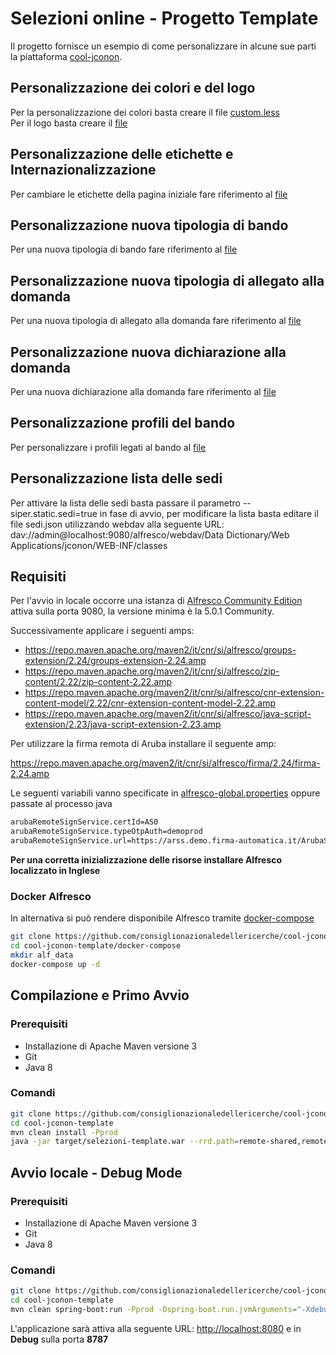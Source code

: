 # Selezioni online - Progetto Template

Il progetto fornisce un esempio di come personalizzare in alcune sue parti la piattaforma [cool-jconon](https://github.com/consiglionazionaledellericerche/cool-jconon).

## Personalizzazione dei colori e del logo

Per la personalizzazione dei colori basta creare il file [custom.less](src/main/less/custom.less)   
Per il logo basta creare il [file](src/main/resources/META-INF/img/logo.png)

## Personalizzazione delle etichette e Internazionalizzazione

Per cambiare le etichette della pagina iniziale fare riferimento al [file](src/main/resources/i18n/home_it.properties)   

## Personalizzazione nuova tipologia di bando

Per una nuova tipologia di bando fare riferimento al [file](src/main/resources/remote-single-model/Data%20Dictionary/Models/jconon_nuovo_ente_model.xml)   

## Personalizzazione nuova tipologia di allegato alla domanda

Per una nuova tipologia di allegato alla domanda fare riferimento al [file](src/main/resources/remote-single-model/Data%20Dictionary/Models/jconon_nuovo_allegato_model.xml)

## Personalizzazione nuova dichiarazione alla domanda

Per una nuova dichiarazione alla domanda fare riferimento al [file](src/main/resources/remote-single-model/Data%20Dictionary/Models/jconon_nuova_dichiarazione_model.xml)

## Personalizzazione profili del bando

Per personalizzare i profili legati al bando al [file](src/main/resources/remote-single-model/Data%20Dictionary/Models/jconon_call_constraint_elenco_profilo_livello.xml)

## Personalizzazione lista delle sedi

Per attivare la lista delle sedi basta passare il parametro --siper.static.sedi=true in fase di avvio, per modificare la lista basta editare il file sedi.json utilizzando webdav alla seguente URL: dav://admin@localhost:9080/alfresco/webdav/Data Dictionary/Web Applications/jconon/WEB-INF/classes 

## Requisiti

Per l'avvio in locale occorre una istanza di [Alfresco Community Edition](https://www.alfresco.com/thank-you/thank-you-downloading-alfresco-community-edition) attiva sulla porta 9080, la versione minima è la 5.0.1 Community.  

Successivamente applicare i seguenti amps:
- https://repo.maven.apache.org/maven2/it/cnr/si/alfresco/groups-extension/2.24/groups-extension-2.24.amp
- https://repo.maven.apache.org/maven2/it/cnr/si/alfresco/zip-content/2.22/zip-content-2.22.amp
- https://repo.maven.apache.org/maven2/it/cnr/si/alfresco/cnr-extension-content-model/2.22/cnr-extension-content-model-2.22.amp
- https://repo.maven.apache.org/maven2/it/cnr/si/alfresco/java-script-extension/2.23/java-script-extension-2.23.amp

Per utilizzare la firma remota di Aruba installare il seguente amp:

https://repo.maven.apache.org/maven2/it/cnr/si/alfresco/firma/2.24/firma-2.24.amp

Le seguenti variabili vanno specificate in [alfresco-global.properties](docker-compose/alfresco-global.properties) oppure passate al processo java 

```bash
arubaRemoteSignService.certId=AS0
arubaRemoteSignService.typeOtpAuth=demoprod
arubaRemoteSignService.url=https://arss.demo.firma-automatica.it/ArubaSignService/ArubaSignService?wsdl
```

**Per una corretta inizializzazione delle risorse installare Alfresco localizzato in Inglese**

### Docker Alfresco
In alternativa si può rendere disponibile Alfresco tramite [docker-compose](docker-compose/docker-compose.yml)   
```bash
git clone https://github.com/consiglionazionaledellericerche/cool-jconon-template.git
cd cool-jconon-template/docker-compose
mkdir alf_data
docker-compose up -d
```

## Compilazione e Primo Avvio
### Prerequisiti
- Installazione di Apache Maven versione 3
- Git
- Java 8

### Comandi
```bash
git clone https://github.com/consiglionazionaledellericerche/cool-jconon-template.git
cd cool-jconon-template
mvn clean install -Pprod
java -jar target/selezioni-template.war --rrd.path=remote-shared,remote-single-model --oil.url=http://localhost:9081/rest --user.admin.password=admin --server.servlet.context-path=/ --repository.base.url=http://localhost:9080/alfresco/ --spring.profiles.active=dev --spid.enable=true --spid.issuer.entityId=https://miauri.it --spid.destination=http://localhost:8080/spid/send-response
```

## Avvio locale - Debug Mode
### Prerequisiti
- Installazione di Apache Maven versione 3
- Git
- Java 8

### Comandi
```bash
git clone https://github.com/consiglionazionaledellericerche/cool-jconon-template.git
cd cool-jconon-template
mvn clean spring-boot:run -Pprod -Dspring-boot.run.jvmArguments="-Xdebug -Xrunjdwp:transport=dt_socket,server=y,suspend=n,address=8787 -Dspring.profiles.active=dev -Dserver.servlet.context-path=/ -Duser.admin.password=admin -Drepository.base.url=http://localhost:9080/alfresco/"
```

L'applicazione sarà attiva alla seguente URL: <http://localhost:8080> e in **Debug** sulla porta **8787**

